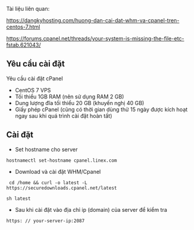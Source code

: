 Tài liệu liên quan:

https://dangkyhosting.com/huong-dan-cai-dat-whm-va-cpanel-tren-centos-7.html

https://forums.cpanel.net/threads/your-system-is-missing-the-file-etc-fstab.621043/ 

## Yêu cầu cài đặt

Yêu cầu cài đặt cPanel
- CentOS 7 VPS
- Tối thiểu 1GB RAM (nên sử dụng RAM 2 GB)
- Dung lượng đĩa tối thiểu 20 GB (khuyến nghị 40 GB)
- Giấy phép cPanel (cũng có thời gian dùng thử 15 ngày được kích hoạt ngay sau khi quá trình cài đặt hoàn tất)

## Cài đặt

- Set hostname cho server

`hostnamectl set-hostname cpanel.linex.com`

- Download và cài đặt WHM/Cpanel

` cd /home && curl -o latest -L https://securedownloads.cpanel.net/latest`

`sh latest`

- Sau khi cài đặt vào địa chỉ ip (domain) của server để kiểm tra

`https: // your-server-ip:2087`
